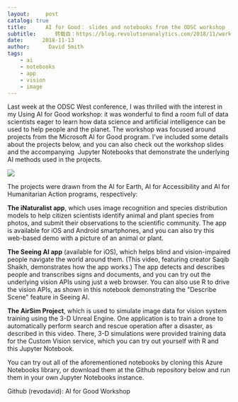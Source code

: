 ```yaml
---
layout:     post
catalog: true
title:      AI for Good： slides and notebooks from the ODSC workshop
subtitle:      转载自：https://blog.revolutionanalytics.com/2018/11/workshop-ai-for-good.html
date:      2018-11-13
author:      David Smith
tags:
    - ai
    - notebooks
    - app
    - vision
    - image
---
```


Last week at the ODSC West conference, I was thrilled with the interest in my Using AI for Good workshop: it was wonderful to find a room full of data scientists eager to learn how data science and artificial intelligence can be used to help people and the planet. The workshop was focused around projects from the Microsoft AI for Good program. I've included some details about the projects below, and you can also check out the workshop slides and the accompanying  Jupyter Notebooks that demonstrate the underlying AI methods used in the projects. 

![](https://a7.typepad.com/6a0105360ba1c6970c022ad379d6cf200c-500wi)


The projects were drawn from the AI for Earth, AI for Accessibility and AI for Humanitarian Action programs, respectively:

**The iNaturalist app**, which uses image recognition and species distribution models to help citizen scientists identify animal and plant species from photos, and submit their observations to the scientific community. The app is available for iOS and Android smartphones, and you can also try this web-based demo with a picture of an animal or plant. 

**The Seeing AI app** (available for iOS), which helps blind and vision-impaired people navigate the world around them. (This video, featuring creator Saqib Shaikh, demonstrates how the app works.) The app detects and describes people and transcribes signs and documents, and you can try out the underlying vision APIs using just a web browser. You can also use R to drive the vision APIs, as shown in this notebook demonstrating the "Describe Scene" feature in Seeing AI. 

**The AirSim Project**, which is used to simulate image data for vision system training using the 3-D Unreal Engine. One application is to train a drone to automatically perform search and rescue operation after a disaster, as described in this video. There, 3-D simulations were provided training data for the Custom Vision service, which you can try out yourself with R and this Jupyter Notebook. 

You can try out all of the aforementioned notebooks by cloning this Azure Notebooks library, or download them at the Github repository below and run them in your own Jupyter Notebooks instance.

Github (revodavid): AI for Good Workshop
